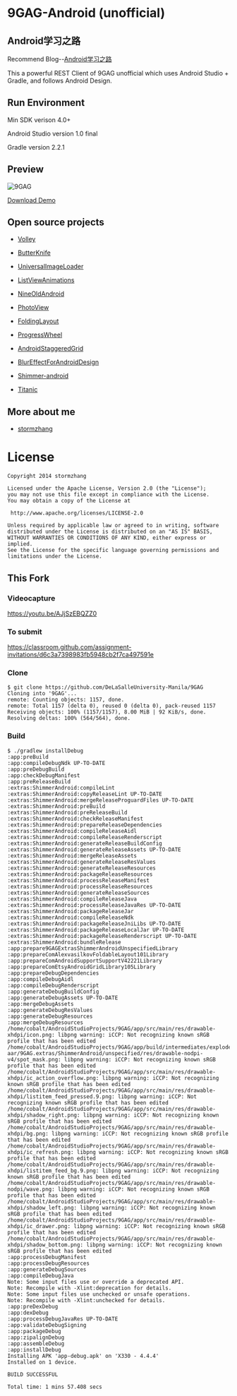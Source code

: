 9GAG-Android (unofficial)
=====================

## Android学习之路

Recommend Blog--[Android学习之路](http://stormzhang.com/android/2014/07/07/learn-android-from-rookie/)

This a powerful REST Client of 9GAG unofficial which uses Android Studio + Gradle, and follows Android Design.

## Run Environment

Min SDK verison 4.0+

Android Studio version 1.0 final

Gradle version 2.2.1

## Preview

![9GAG](http://ww4.sinaimg.cn/mw1024/af63c0e3gw1eg8ahf4b1yj21kw0szqc8.jpg)

[Download Demo](https://github.com/stormzhang/9GAG/releases/download/v1.0.0/9GAG_v1.0.0.apk)


## Open source projects

* [Volley](https://android.googlesource.com/platform/frameworks/volley)

* [ButterKnife](http://jakewharton.github.io/butterknife/)

* [UniversalImageLoader](https://github.com/nostra13/Android-Universal-Image-Loader)

* [ListViewAnimations](https://github.com/nhaarman/ListViewAnimations)

* [NineOldAndroid](http://nineoldandroids.com/)

* [PhotoView](https://github.com/chrisbanes/PhotoView)

* [FoldingLayout](https://github.com/tibi1712/Folding-Android)

* [ProgressWheel](https://github.com/Todd-Davies/ProgressWheel)

* [AndroidStaggeredGrid](https://github.com/etsy/AndroidStaggeredGrid)

* [BlurEffectForAndroidDesign](https://github.com/PomepuyN/BlurEffectForAndroidDesign)

* [Shimmer-android](https://github.com/RomainPiel/Shimmer-android)

* [Titanic](https://github.com/RomainPiel/Titanic)

## More about me

* [stormzhang](http://stormzhang.github.io/about.html)

License
============

    Copyright 2014 stormzhang

	Licensed under the Apache License, Version 2.0 (the "License");
	you may not use this file except in compliance with the License.
	You may obtain a copy of the License at

     http://www.apache.org/licenses/LICENSE-2.0

	Unless required by applicable law or agreed to in writing, software
	distributed under the License is distributed on an "AS IS" BASIS,
	WITHOUT WARRANTIES OR CONDITIONS OF ANY KIND, either express or implied.
	See the License for the specific language governing permissions and
	limitations under the License.

## This Fork	
	
### Videocapture

https://youtu.be/AJjSzEBQZZ0

### To submit

https://classroom.github.com/assignment-invitations/d6c3a7398983fb5948cb2f7ca497591e 

### Clone

```shell
$ git clone https://github.com/DeLaSalleUniversity-Manila/9GAG
Cloning into '9GAG'...
remote: Counting objects: 1157, done.
remote: Total 1157 (delta 0), reused 0 (delta 0), pack-reused 1157
Receiving objects: 100% (1157/1157), 8.00 MiB | 92 KiB/s, done.
Resolving deltas: 100% (564/564), done.
```


### Build

```shell
$ ./gradlew installDebug
:app:preBuild
:app:compileDebugNdk UP-TO-DATE
:app:preDebugBuild
:app:checkDebugManifest
:app:preReleaseBuild
:extras:ShimmerAndroid:compileLint
:extras:ShimmerAndroid:copyReleaseLint UP-TO-DATE
:extras:ShimmerAndroid:mergeReleaseProguardFiles UP-TO-DATE
:extras:ShimmerAndroid:preBuild
:extras:ShimmerAndroid:preReleaseBuild
:extras:ShimmerAndroid:checkReleaseManifest
:extras:ShimmerAndroid:prepareReleaseDependencies
:extras:ShimmerAndroid:compileReleaseAidl
:extras:ShimmerAndroid:compileReleaseRenderscript
:extras:ShimmerAndroid:generateReleaseBuildConfig
:extras:ShimmerAndroid:generateReleaseAssets UP-TO-DATE
:extras:ShimmerAndroid:mergeReleaseAssets
:extras:ShimmerAndroid:generateReleaseResValues
:extras:ShimmerAndroid:generateReleaseResources
:extras:ShimmerAndroid:packageReleaseResources
:extras:ShimmerAndroid:processReleaseManifest
:extras:ShimmerAndroid:processReleaseResources
:extras:ShimmerAndroid:generateReleaseSources
:extras:ShimmerAndroid:compileReleaseJava
:extras:ShimmerAndroid:processReleaseJavaRes UP-TO-DATE
:extras:ShimmerAndroid:packageReleaseJar
:extras:ShimmerAndroid:compileReleaseNdk
:extras:ShimmerAndroid:packageReleaseJniLibs UP-TO-DATE
:extras:ShimmerAndroid:packageReleaseLocalJar UP-TO-DATE
:extras:ShimmerAndroid:packageReleaseRenderscript UP-TO-DATE
:extras:ShimmerAndroid:bundleRelease
:app:prepare9GAGExtrasShimmerAndroidUnspecifiedLibrary
:app:prepareComAlexvasilkovFoldableLayout101Library
:app:prepareComAndroidSupportSupportV42221Library
:app:prepareComEtsyAndroidGridLibrary105Library
:app:prepareDebugDependencies
:app:compileDebugAidl
:app:compileDebugRenderscript
:app:generateDebugBuildConfig
:app:generateDebugAssets UP-TO-DATE
:app:mergeDebugAssets
:app:generateDebugResValues
:app:generateDebugResources
:app:mergeDebugResources
/home/cobalt/AndroidStudioProjects/9GAG/app/src/main/res/drawable-xhdpi/icon.png: libpng warning: iCCP: Not recognizing known sRGB profile that has been edited
/home/cobalt/AndroidStudioProjects/9GAG/app/build/intermediates/exploded-aar/9GAG.extras/ShimmerAndroid/unspecified/res/drawable-nodpi-v4/spot_mask.png: libpng warning: iCCP: Not recognizing known sRGB profile that has been edited
/home/cobalt/AndroidStudioProjects/9GAG/app/src/main/res/drawable-xhdpi/ic_action_overflow.png: libpng warning: iCCP: Not recognizing known sRGB profile that has been edited
/home/cobalt/AndroidStudioProjects/9GAG/app/src/main/res/drawable-xhdpi/listitem_feed_pressed.9.png: libpng warning: iCCP: Not recognizing known sRGB profile that has been edited
/home/cobalt/AndroidStudioProjects/9GAG/app/src/main/res/drawable-xhdpi/shadow_right.png: libpng warning: iCCP: Not recognizing known sRGB profile that has been edited
/home/cobalt/AndroidStudioProjects/9GAG/app/src/main/res/drawable-xhdpi/bg.png: libpng warning: iCCP: Not recognizing known sRGB profile that has been edited
/home/cobalt/AndroidStudioProjects/9GAG/app/src/main/res/drawable-xhdpi/ic_refresh.png: libpng warning: iCCP: Not recognizing known sRGB profile that has been edited
/home/cobalt/AndroidStudioProjects/9GAG/app/src/main/res/drawable-xhdpi/listitem_feed_bg.9.png: libpng warning: iCCP: Not recognizing known sRGB profile that has been edited
/home/cobalt/AndroidStudioProjects/9GAG/app/src/main/res/drawable-nodpi/wave.png: libpng warning: iCCP: Not recognizing known sRGB profile that has been edited
/home/cobalt/AndroidStudioProjects/9GAG/app/src/main/res/drawable-xhdpi/shadow_left.png: libpng warning: iCCP: Not recognizing known sRGB profile that has been edited
/home/cobalt/AndroidStudioProjects/9GAG/app/src/main/res/drawable-xhdpi/ic_drawer.png: libpng warning: iCCP: Not recognizing known sRGB profile that has been edited
/home/cobalt/AndroidStudioProjects/9GAG/app/src/main/res/drawable-xhdpi/shadow_bottom.png: libpng warning: iCCP: Not recognizing known sRGB profile that has been edited
:app:processDebugManifest
:app:processDebugResources
:app:generateDebugSources
:app:compileDebugJava
Note: Some input files use or override a deprecated API.
Note: Recompile with -Xlint:deprecation for details.
Note: Some input files use unchecked or unsafe operations.
Note: Recompile with -Xlint:unchecked for details.
:app:preDexDebug
:app:dexDebug
:app:processDebugJavaRes UP-TO-DATE
:app:validateDebugSigning
:app:packageDebug
:app:zipalignDebug
:app:assembleDebug
:app:installDebug
Installing APK 'app-debug.apk' on 'X330 - 4.4.4'
Installed on 1 device.

BUILD SUCCESSFUL

Total time: 1 mins 57.408 secs
```
